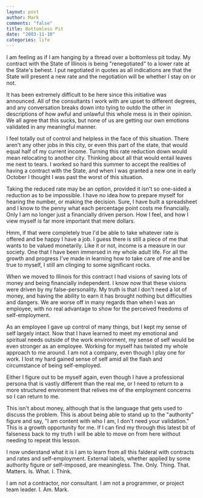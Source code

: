 ```yaml
--- 
layout: post
author: Mark
comments: "false"
title: Bottomless Pit
date: "2003-11-10"
categories: life
---
```

I am feeling as if I am hanging by a thread over a bottomless pit today. My contract with the State of Illinois is being "renegotiated" to a lower rate at the State's behest. I put negotiated in quotes as all indications are that the State will present a new rate and the negotiation will be whether I stay on or not.

It has been extremely difficult to be here since this initiative was announced. All of the consultants I work with are upset to different degrees, and any conversation breaks down into tying to outdo the other in descriptions of how awful and unlawful this whole mess is in their opinion. We all agree that this sucks, but none of us are getting our own emotions validated in any meaningful manner.

I feel totally out of control and helpless in the face of this situation. There aren't any other jobs in this city, or even this part of the state, that would equal half of my current income. Turning this rate reduction down would mean relocating to another city. Thinking about all that would entail leaves me next to tears. I worked so hard this summer to accept the realities of having a contract with the State, and when I was granted a new one in early October I thought I was past the worst of this situation.

Taking the reduced rate may be an option, provided it isn't so one-sided a reduction as to be impossible. I have no idea how to prepare myself for hearing the number, or making the decision. Sure, I have built a spreadsheet and I know to the penny what each percentage point costs me financially. Only I am no longer just a financially driven person. How I feel, and how I view myself is far more important that mere dollars.

Hmm, if that were completely true I'd be able to take whatever rate is offered and be happy I have a job. I guess there is still a piece of me that wants to be valued monetarily. Like it or not, income is a measure in our society. One that I have been immersed in my whole adult life. For all the growth and progress I've made in learning how to take care of me and be true to myself, I still am clinging to some significant rocks.

When we moved to Illinois for this contract I had visions of saving lots of money and being financially independent. I know now that these visions were driven by my false-personality. My truth is that I don't need a lot of money, and having the ability to earn it has brought nothing but difficulties and dangers. We are worse off in many regards than when I was an employee, with no real advantage to show for the perceived freedoms of self-employment.

As an employee I gave up control of many things, but I kept my sense of self largely intact. Now that I have learned to meet my emotional and spiritual needs outside of the work environment, my sense of self would be even stronger as an employee. Working for myself has twisted my whole approach to me around. I am not a company, even though I play one for work. I lost my hard gained sense of self amid all the flash and circumstance of being self-employed.

Either I figure out to be myself again, even though I have a professional persona that is vastly different than the real me, or I need to return to a more structured environment that relives me of the employment concerns so I can return to me.

This isn't about money, although that is the language that gets used to discuss the problem. This is about being able to stand up to the "authority" figure and say, "I am content with who I am, I don't need your validation." This is a growth opportunity for me. If I can find my through this latest bit of falseness back to my truth I will be able to move on from here without needing to repeat this lesson.

I now understand what it is I am to learn from all this falderal with contracts and rates and self-employment. External labels, whether applied by some authority figure or self-imposed, are meaningless. The. Only. Thing. That. Matters. Is. What. I. Think.

I am not a contractor, nor consultant. I am not a programmer, or project team leader. I. Am. Mark.

